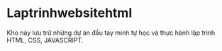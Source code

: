 # Laptrinhwebsitehtml
Kho này lưu trữ những dự án đầu tay mình tự học và thực hành lập trình HTML, CSS, JAVASCRIPT. 
